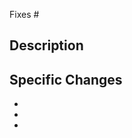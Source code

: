 Fixes #<!-- If this addresses a specific issue, please provide the issue number here -->

## Description
<!-- Please discuss the changes you have worked on. What do the changes do; why is this PR needed? -->

## Specific Changes
<!-- Please list the changes in a concise manner. -->

  - 
  -
  -

